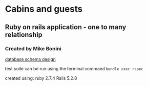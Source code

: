 # Cabins and guests
## Ruby on rails application - one to many relationship

### Created by Mike Bonini

[database schema design](https://dbdesigner.page.link/HxZKoQAQW7H5LuPu9)

test suite can be run using the terminal command `bundle exec rspec`

created using:
ruby 2.7.4
Rails 5.2.8


